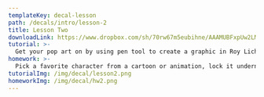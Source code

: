 ```yaml
---
templateKey: decal-lesson
path: /decals/intro/lesson-2
title: Lesson Two
downloadLink: https://www.dropbox.com/sh/70rw67m5eubihne/AAAMUBFxpUw2LMeYuAwWwvZ1a?dl=0
tutorial: >-
  Get your pop art on by using pen tool to create a graphic in Roy Lichtenstein's comic-book style. You'll be honing your skills with anchors and handles, and even playing with stroke width to get a Lichtenstein-like effect.
homework: >-
  Pick a favorite character from a cartoon or animation, lock it underneath, and start tracing away with pen tool! After you have a set of lines you're happy with, be sure to use Live Paint to color it in.
tutorialImg: /img/decal/lesson2.png
homeworkImg: /img/decal/hw2.png
---
```

